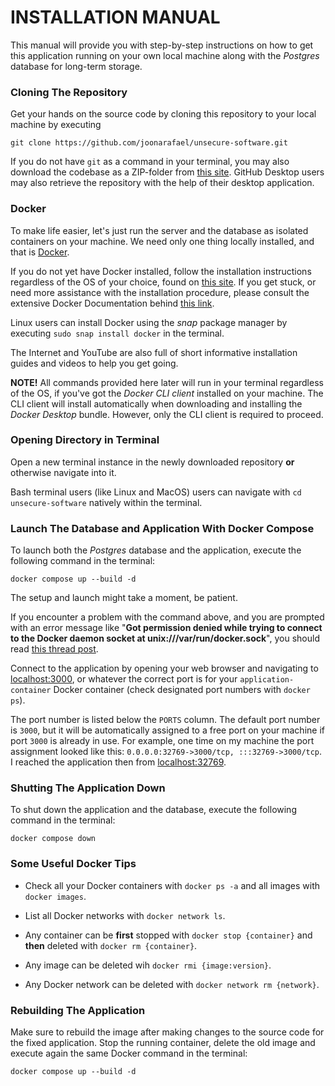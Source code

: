# INSTALLATION MANUAL

This manual will provide you with step-by-step instructions on how to get this application running on your own local machine along with the _Postgres_ database for long-term storage.

### Cloning The Repository

Get your hands on the source code by cloning this repository to your local machine by executing

```
git clone https://github.com/joonarafael/unsecure-software.git
```

If you do not have `git` as a command in your terminal, you may also download the codebase as a ZIP-folder from [this site](https://github.com/joonarafael/unsecure-software/releases "Unsecure Software Releases"). GitHub Desktop users may also retrieve the repository with the help of their desktop application.

### Docker

To make life easier, let's just run the server and the database as isolated containers on your machine. We need only one thing locally installed, and that is [Docker](https://www.docker.com/ "Docker").

If you do not yet have Docker installed, follow the installation instructions regardless of the OS of your choice, found on [this site](https://www.docker.com/get-started/ "Docker - Get Started"). If you get stuck, or need more assistance with the installation procedure, please consult the extensive Docker Documentation behind [this link](https://docs.docker.com/desktop/ "Overview of Docker Desktop").

Linux users can install Docker using the _snap_ package manager by executing `sudo snap install docker` in the terminal.

The Internet and YouTube are also full of short informative installation guides and videos to help you get going.

**NOTE!** All commands provided here later will run in your terminal regardless of the OS, if you've got the _Docker CLI client_ installed on your machine. The CLI client will install automatically when downloading and installing the _Docker Desktop_ bundle. However, only the CLI client is required to proceed.

### Opening Directory in Terminal

Open a new terminal instance in the newly downloaded repository **or** otherwise navigate into it.

Bash terminal users (like Linux and MacOS) users can navigate with `cd unsecure-software` natively within the terminal.

### Launch The Database and Application With Docker Compose

To launch both the _Postgres_ database and the application, execute the following command in the terminal:

```
docker compose up --build -d
```

The setup and launch might take a moment, be patient.

If you encounter a problem with the command above, and you are prompted with an error message like "**Got permission denied while trying to connect to the Docker daemon socket at unix:///var/run/docker.sock**", you should read [this thread post](https://www.digitalocean.com/community/questions/how-to-fix-docker-got-permission-denied-while-trying-to-connect-to-the-docker-daemon-socket "DigitalOcean - How to fix docker: Got permission denied while trying to connect to the Docker daemon socket").

Connect to the application by opening your web browser and navigating to [localhost:3000](http://localhost:3000 "Your localhost:3000"), or whatever the correct port is for your `application-container` Docker container (check designated port numbers with `docker ps`).

The port number is listed below the `PORTS` column. The default port number is `3000`, but it will be automatically assigned to a free port on your machine if port `3000` is already in use. For example, one time on my machine the port assignment looked like this: `0.0.0.0:32769->3000/tcp, :::32769->3000/tcp`. I reached the application then from [localhost:32769](http://localhost:32769 "Your localhost:32769").

### Shutting The Application Down

To shut down the application and the database, execute the following command in the terminal:

```
docker compose down
```

### Some Useful Docker Tips

- Check all your Docker containers with `docker ps -a` and all images with `docker images`.

- List all Docker networks with `docker network ls`.

- Any container can be **first** stopped with `docker stop {container}` and **then** deleted with `docker rm {container}`.

- Any image can be deleted wih `docker rmi {image:version}`.

- Any Docker network can be deleted with `docker network rm {network}`.

### Rebuilding The Application

Make sure to rebuild the image after making changes to the source code for the fixed application. Stop the running container, delete the old image and execute again the same Docker command in the terminal:

```
docker compose up --build -d
```
